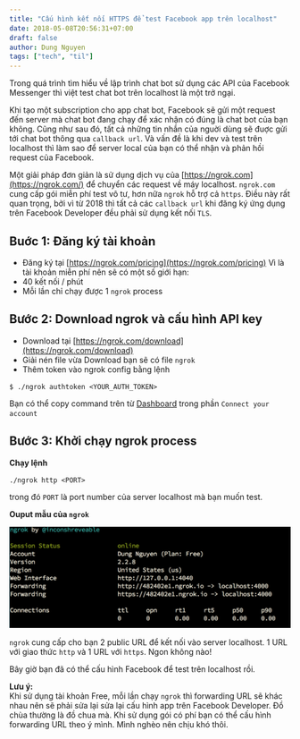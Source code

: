 ```yaml
---
title: "Cấu hình kết nối HTTPS để test Facebook app trên localhost"
date: 2018-05-08T20:56:31+07:00
draft: false
author: Dung Nguyen
tags: ["tech", "til"]
---
```


Trong quá trình tìm hiểu về lập trình chat bot sử dụng các API của Facebook Messenger thì việt test chat bot trên localhost là một trở ngại.  

Khi tạo một subscription cho app chat bot, Facebook sẽ gửi một request đến server mà chat bot đang chạy để xác nhận có đúng là chat bot của bạn không. Cũng như sau đó, tất cả những tin nhắn của nguời dùng sẽ đuợc gửi tới chat bot thông qua `callback url`. Và vấn đề là khi dev và test trên localhost thì làm sao để server local của bạn có thể nhận và phản hồi request của Facebook.

Một giải pháp đơn giản là sử dụng dịch vụ của [https://ngrok.com](https://ngrok.com/) để chuyển các request về máy localhost. `ngrok.com` cung cấp gói miễn phí test vô tư, hơn nữa `ngrok` hỗ trợ cả `https`.
Điều này rất quan trọng, bởi vì từ 2018 thì tất cả các `callback url` khi đăng ký ứng dụng trên Facebook Developer đều phải sử dụng kết nối `TLS`.

## Buớc 1: Đăng ký tài khoản
- Đăng ký tại [https://ngrok.com/pricing](https://ngrok.com/pricing)
Vì là tài khoản miễn phí nên sẽ có một số giới hạn:
- 40 kết nối / phút
- Mỗi lần chỉ chạy được 1 `ngrok` process

## Bước 2: Download ngrok và cấu hình API key
- Download tại [https://ngrok.com/download](https://ngrok.com/download)
- Giải nén file vừa Download bạn sẽ có file `ngrok`
- Thêm token vào ngrok config bằng lệnh
 
```shell
$ ./ngrok authtoken <YOUR_AUTH_TOKEN>
```

Bạn có thể copy command trên từ [Dashboard](https://dashboard.ngrok.com/get-started) trong phần `Connect your account`

## Bước 3: Khởi chạy ngrok process
**Chạy lệnh**

```shell
./ngrok http <PORT>
```

trong đó `PORT` là port number của server localhost mà bạn muốn test.
	
**Ouput mẫu của `ngrok`**

![ngrok](/img/ngrok.png)

`ngrok` cung cấp cho bạn 2 public URL để kết nối vào server localhost. 1 URL với giao thức `http` và 1 URL với `https`.
Ngon không nào!

Bây giờ bạn đã có thể cấu hình Facebook để test trên localhost rồi.

**Lưu ý:**  
Khi sử dụng tài khoản Free, mỗi lần chạy `ngrok` thì forwarding URL sẽ khác nhau nên sẽ phải sửa lại sửa lại cấu hình app trên Facebook Developer. Đồ chùa thường là đồ chua mà. Khi sử dụng gói có phí bạn có thể cấu hình forwarding URL theo ý mình. Mình nghèo nên chịu khó thôi.
